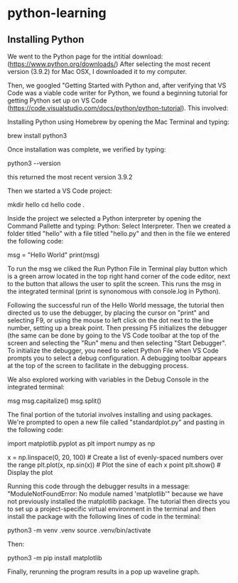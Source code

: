 # python-learning

## Installing Python

We went to the Python page for the intitial download: (https://www.python.org/downloads/)
After selecting the most recent version (3.9.2) for Mac OSX, I downloaded it to my computer.

Then, we googled "Getting Started with Python and, after verifying that VS Code was a viable code writer for Python, we found a beginning tutorial for getting Python set up on VS Code (https://code.visualstudio.com/docs/python/python-tutorial). This involved:

Installing Python using Homebrew by opening the Mac Terminal and typing: 

  brew install python3
  
Once installation was complete, we verified by typing: 

  python3 --version

this returned the most recent version 3.9.2

Then we started a VS Code project: 

  mkdir hello
  cd hello
  code .

Inside the project we selected a Python interpreter by opening the Command Pallette and typing: Python: Select Interpreter. Then we created a folder titled "hello" with a file titled "hello.py" and then in the file we entered the following code: 

  msg = "Hello World"
  print(msg)

To run the msg we cliked the Run Python File in Terminal play button which is a green arrow located in the top right hand corner of the code editor, next to the button that allows the user to split the screen. This runs the msg in the integrated terminal (print is synonomous with console.log in Python).

Following the successful run of the Hello World message, the tutorial then directed us to use the debugger, by placing the cursor on "print" and selecting F9, or using the mouse to left click on the dot next to the line number, setting up a break point. Then pressing F5 initializes the debugger (the same can be done by going to the VS Code toolbar at the top of the screen and selecting the "Run" menu and then selecting "Start Debugger". To initialize the debugger, you need to select Python File when VS Code prompts you to select a debug configuration. A debugging toolbar appears at the top of the screen to facilitate in the debugging process.

We also explored working with variables in the Debug Console in the integrated terminal:

  msg
  msg.capitalize()
  msg.split()

The final portion of the tutorial involves installing and using packages. We're prompted to open a new file called "standardplot.py" and pasting in the following code:

  import matplotlib.pyplot as plt
  import numpy as np

  x = np.linspace(0, 20, 100)  # Create a list of evenly-spaced numbers over the range
  plt.plot(x, np.sin(x))       # Plot the sine of each x point
  plt.show()                   # Display the plot

Running this code through the debugger results in a message: "ModuleNotFoundError: No module named 'matplotlib'" because we have not previously installed the matplotlib package. The tutorial then directs you to set up a project-specific virtual environment in the terminal and then install the package with the following lines of code in the terminal:

  python3 -m venv .venv
  source .venv/bin/activate

Then:

  python3 -m pip install matplotlib

Finally, rerunning the program results in a pop up waveline graph.

